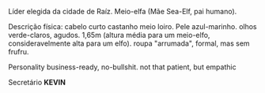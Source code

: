 Líder elegida da cidade de Raíz. Meio-elfa (Mãe Sea-Elf, pai humano).

Descrição física:
  cabelo curto castanho meio loiro. Pele azul-marinho. olhos verde-claros, agudos.
  1,65m (altura média para um meio-elfo, consideravelmente alta para um elfo). roupa
  "arrumada", formal, mas sem frufru.

Personality
  business-ready, no-bullshit. not that patient, but empathic

Secretário **KEVIN**
